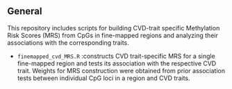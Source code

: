 ## General 

This repository includes scripts for building CVD-trait specific Methylation Risk Scores (MRS) from CpGs in fine-mapped regions and analyzing their associations with the corresponding traits.

* `finemapped_cvd_MRS.R` :constructs CVD trait-specific MRS for a single fine-mapped region and tests its association with the respective CVD trait.
Weights for MRS construction were obtained from prior association tests between  individual CpG loci in a region and CVD traits. 
 
